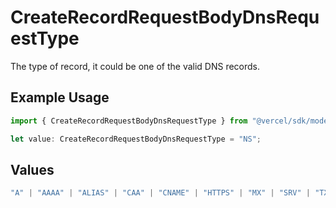 # CreateRecordRequestBodyDnsRequestType

The type of record, it could be one of the valid DNS records.

## Example Usage

```typescript
import { CreateRecordRequestBodyDnsRequestType } from "@vercel/sdk/models/createrecordop.js";

let value: CreateRecordRequestBodyDnsRequestType = "NS";
```

## Values

```typescript
"A" | "AAAA" | "ALIAS" | "CAA" | "CNAME" | "HTTPS" | "MX" | "SRV" | "TXT" | "NS"
```
